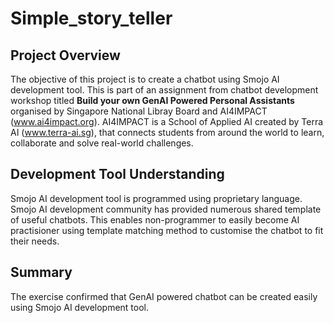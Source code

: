 # Simple_story_teller

## Project Overview
The objective of this project is to create a chatbot using Smojo AI development tool. This is part of an assignment from chatbot development workshop titled **Build your own GenAI Powered Personal Assistants** organised by Singapore National Libray Board and AI4IMPACT (www.ai4impact.org). AI4IMPACT is a School of Applied AI created by Terra AI (www.terra-ai.sg), that connects students from around the world to learn, collaborate and solve real-world challenges.

## Development Tool Understanding
Smojo AI development tool is programmed using proprietary language. Smojo AI development community has provided numerous shared template of useful chatbots. This enables non-programmer to easily become AI practisioner using template matching method to customise the chatbot to fit their needs. 

## Summary
The exercise confirmed that GenAI powered chatbot can be created easily using Smojo AI development tool.  
